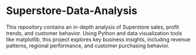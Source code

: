 # Superstore-Data-Analysis
This repository contains an in-depth analysis of Superstore sales, profit trends, and customer behavior. Using Python and data visualization tools like matplotlib, this project explores key business insights, including revenue patterns, regional performance, and customer purchasing behavior.
